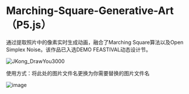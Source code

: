 # Marching-Square-Generative-Art（P5.js）
通过提取照片中的像素实时生成动画，融合了Marching Square算法以及Open Simplex Noise。该作品已入选DEMO FEASTIVAL动态设计节。

![JKong_DrawYou3000](https://user-images.githubusercontent.com/105619733/219387160-458564e8-4261-4ae5-8408-49c7a916d54d.gif)

使用方式：将此处的图片文件名更换为你需要替换的图片文件名

![image](https://user-images.githubusercontent.com/105619733/219389767-37421c6c-b2ae-451e-8de1-c92ab86708fe.png)
